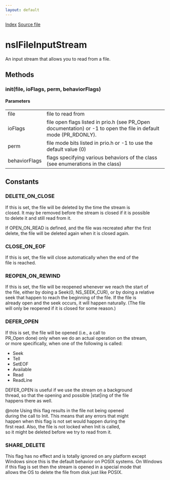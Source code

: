 ```yaml
---
layout: default
---
```

<div id='links'><a href="../index.html">Index</a>
<a href="http://dxr.mozilla.org/mozilla-central/source/netwerk/base/public/nsIFileStreams.idl">Source file</a>
</div>

# nsIFileInputStream #
  
An input stream that allows you to read from a file.  
  

## Methods ##

### init(file, ioFlags, perm, behaviorFlags) ###
  
  

#### Parameters ####

<table>

<tr>
<td>file</td>
<td>file to read from  
</td>
</tr>

<tr>
<td>ioFlags</td>
<td>file open flags listed in prio.h (see  
                     PR_Open documentation) or -1 to open the  
                     file in default mode (PR_RDONLY).  
</td>
</tr>

<tr>
<td>perm</td>
<td>file mode bits listed in prio.h or -1 to  
                     use the default value (0)  
</td>
</tr>

<tr>
<td>behaviorFlags</td>
<td>flags specifying various behaviors of the class  
       (see enumerations in the class)  
</td>
</tr>

</table>

## Constants ##

### DELETE_ON_CLOSE ###
  
If this is set, the file will be deleted by the time the stream is  
closed.  It may be removed before the stream is closed if it is possible  
to delete it and still read from it.  
  
If OPEN_ON_READ is defined, and the file was recreated after the first  
delete, the file will be deleted again when it is closed again.  
  

### CLOSE_ON_EOF ###
  
If this is set, the file will close automatically when the end of the  
file is reached.  
  

### REOPEN_ON_REWIND ###
  
If this is set, the file will be reopened whenever we reach the start of  
the file, either by doing a Seek(0, NS_SEEK_CUR), or by doing a relative  
seek that happen to reach the beginning of the file. If the file is  
already open and the seek occurs, it will happen naturally.  (The file  
will only be reopened if it is closed for some reason.)  
  

### DEFER_OPEN ###
  
If this is set, the file will be opened (i.e., a call to  
PR_Open done) only when we do an actual operation on the stream,  
or more specifically, when one of the following is called:  
  - Seek  
  - Tell  
  - SetEOF  
  - Available  
  - Read  
  - ReadLine  
  
DEFER_OPEN is useful if we use the stream on a background  
thread, so that the opening and possible |stat|ing of the file  
happens there as well.  
  
@note Using this flag results in the file not being opened  
      during the call to Init.  This means that any errors that might  
      happen when this flag is not set would happen during the  
      first read.  Also, the file is not locked when Init is called,  
      so it might be deleted before we try to read from it.  
  

### SHARE_DELETE ###
  
This flag has no effect and is totally ignored on any platform except  
Windows since this is the default behavior on POSIX systems. On Windows  
if this flag is set then the stream is opened in a special mode that  
allows the OS to delete the file from disk just like POSIX.  
  

